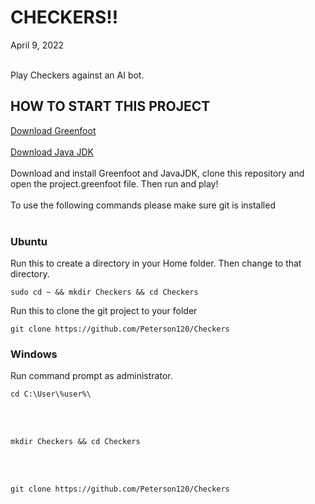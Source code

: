 <h1>CHECKERS!! </h1>
April 9, 2022
<br></br>
<p>Play Checkers against an AI bot.</p>

<h2>HOW TO START THIS PROJECT</h2>
<a href="https://www.greenfoot.org/download">Download Greenfoot</a>
<br></br>
<a href="https://www.oracle.com/java/technologies/downloads/">Download Java JDK</a>
<br></br>
Download and install Greenfoot and JavaJDK, clone this repository and open the project.greenfoot file. Then run and play! 
<br></br>
To use the following commands please make sure git is installed
<br></br>
<h3>Ubuntu</h3>
Run this to create a directory in your Home folder. Then change to that directory.

    sudo cd ~ && mkdir Checkers && cd Checkers
Run this to clone the git project to your folder

    git clone https://github.com/Peterson120/Checkers

<h3>Windows</h3>
Run command prompt as administrator.
    
    cd C:\User\%user%\
<br></br>
    
    mkdir Checkers && cd Checkers
<br></br>

    git clone https://github.com/Peterson120/Checkers
